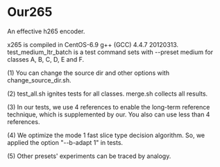 # Our265
An effective h265 encoder.

x265 is compiled in CentOS-6.9 g++ (GCC) 4.4.7 20120313. 
test_medium_ltr_batch is a test command sets with --preset medium for classes A, B, C, D, E and F.

(1) You can change the source dir and other options with change_source_dir.sh.

(2) test_all.sh ignites tests for all classes. merge.sh collects all results.

(3) In our tests, we use 4 references to enable the long-term reference technique,
which is supplemented by our. You also can use less than 4 references.

(4) We optimize the mode 1 fast slice type decision algorithm. So, we applied
the option "--b-adapt 1" in tests.

(5) Other presets' experiments can be traced by analogy.

